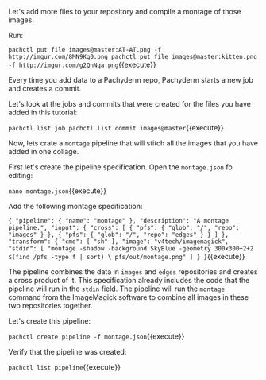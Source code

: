 Let's add more files to your repository and compile a montage of those images.

Run:

`pachctl put file images@master:AT-AT.png -f http://imgur.com/8MN9Kg0.png
pachctl put file images@master:kitten.png -f http://imgur.com/g2QnNqa.png`{{execute}}

Every time you add data to a Pachyderm repo, Pachyderm starts a new job
and creates a commit.

Let's look at the jobs and commits that were created for the files you
have added in this tutorial:

`pachctl list job
pachctl list commit images@master`{{execute}}

Now, lets crate a `montage` pipeline that will stitch all the images
that you have added in one collage.

First let's create the pipeline specification. Open the `montage.json`
fo editing:

`nano montage.json`{{execute}}

Add the following montage specification:

`{
  "pipeline": {
    "name": "montage"
  },
  "description": "A montage pipeline.",
  "input": {
    "cross": [ {
      "pfs": {
        "glob": "/",
        "repo": "images"
      }
    },
    {
      "pfs": {
        "glob": "/",
        "repo": "edges"
      }
    } ]
  },
  "transform": {
    "cmd": [ "sh" ],
    "image": "v4tech/imagemagick",
    "stdin": [ "montage -shadow -background SkyBlue -geometry 300x300+2+2 $(find /pfs -type f | sort) \
    pfs/out/montage.png" ]
  }
}`{{execute}}

The pipeline combines the data in `images` and `edges` repositories
and creates a cross product of it.
This specification already includes the code that the pipeline will
run in the `stdin` field. The pipeline will run the `montage` command
from the ImageMagick software to combine all images in these two
repositories together.

Let's create this pipeline:

`pachctl create pipeline -f montage.json`{{execute}}

Verify that the pipeline was created:

`pachctl list pipeline`{{execute}}
